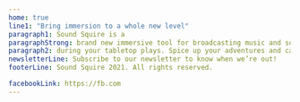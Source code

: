 ```yaml
---
home: true
line1: "Bring immersion to a whole new level"
paragraph1: Sound Squire is a
paragraphStrong: brand new immersive tool for broadcasting music and sound effects
paragraph2: during your tabletop plays. Spice up your adventures and campaigns. Both for players and GMs.
newsletterLine: Subscribe to our newsletter to know when we’re out!
footerLine: Sound Squire 2021. All rights reserved.

facebookLink: https://fb.com
---
```

